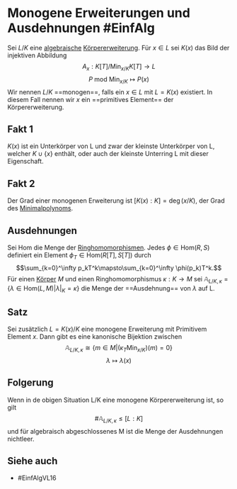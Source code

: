 # Monogene Erweiterungen und Ausdehnungen #EinfAlg 
Sei $L/K$ eine [algebraische](Einf.%20Alg/Definition/algebraische%20und%20transzendente%20Elemente.md) [Körpererweiterung](Einf.%20Alg/Definition/Endliche%20K%C3%B6rpererweiterung.md). Für $x\in L$ sei $K(x)$ das Bild der injektiven Abbildung
$$A_x:K[T]/\text{Min}_{x/K}K[T]\to L$$
$$P\text{ mod }\text{Min}_{x/K}\mapsto P(x)$$
Wir nennen $L/K$ ==monogen==, falls ein $x\in L$ mit $L=K(x)$ existiert. In diesem Fall nennen wir $x$ ein ==primitives Element== der Körpererweiterung.
## Fakt 1
$K(x)$ ist ein Unterkörper von L und zwar der kleinste Unterkörper von L, welcher $K\cup \{x\}$ enthält, oder auch der kleinste Unterring L mit dieser Eigenschaft.
## Fakt 2
Der Grad einer monogenen Erweiterung ist $[K(x):K]=\deg(x/K)$, der Grad des [Minimalpolynoms](Einf.%20Alg/Definition/Minimalpolynom.md).
## Ausdehnungen
Sei Hom die Menge der [Ringhomomorphismen](Einf.%20Alg/Definition/Ringhomomorphismus.md).
Jedes $\phi\in\text{Hom}(R,S)$ definiert ein Element $\phi_T\in \text{Hom}(R[T],S[T])$ durch 
$$\sum_{k=0}^\infty p_kT^k\mapsto\sum_{k=0}^\infty \phi(p_k)T^k.$$
Für einen [Körper](LA1/Definitions/K%C3%B6rper.md) $M$ und einen Ringhomomorphismus $\kappa:K\to M$ sei $\mathbb{A}_{L/K,\kappa}=\{\lambda \in \text{Hom}(L,M)|\lambda\vert_K=\kappa\}$
die Menge der ==Ausdehnung== von $\lambda$ auf L.
## Satz
Sei zusätzlich $L=K(x)/K$ eine monogene Erweiterung mit Primitivem Element $x$. Dann gibt es eine kanonische Bijektion zwischen $$\mathbb{A}_{L/K,\kappa}\cong\{m\in M|(\kappa_T\text{Min}_{x/K})(m)=0\}$$
$$\lambda\mapsto\lambda(x)$$
## Folgerung
Wenn in de obigen Situation L/K eine monogene Körpererweiterung ist, so gilt $$\#\mathbb{A}_{L/K,\kappa}\leq [L:K]$$
und für algebraisch abgeschlossenes M ist die Menge der Ausdehnungen nichtleer. 
## Siehe auch
- #EinfAlgVL16 